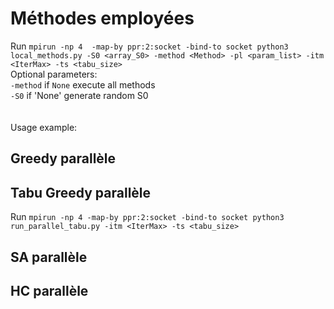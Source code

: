 # Méthodes employées
Run ``mpirun -np 4  -map-by ppr:2:socket -bind-to socket python3 local_methods.py -S0 <array_S0> -method <Method> -pl <param_list> -itm <IterMax> -ts <tabu_size>`` <br/>
Optional parameters:   <br/>
`-method` if `None` execute all methods <br/>
`-S0` if 'None' generate random S0 <br/>
<br/>
<br/>
Usage example: <br/>


## Greedy parallèle


## Tabu Greedy parallèle

Run ``mpirun -np 4 -map-by ppr:2:socket -bind-to socket python3 run_parallel_tabu.py -itm <IterMax> -ts <tabu_size>``

## SA parallèle

## HC parallèle
